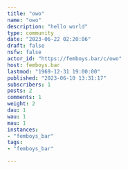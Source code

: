 ```yaml
---
title: "owo" 
name: "owo"
description: "hello world"
type: community
date: "2023-06-22 02:20:06"
draft: false
nsfw: false
actor_id: "https://femboys.bar/c/owo"
host: femboys.bar
lastmod: "1969-12-31 19:00:00"
published: "2023-06-10 13:31:17"
subscribers: 1
posts: 2
comments: 1
weight: 2
dau: 1
wau: 1
mau: 1
instances:
- "femboys_bar"
tags: 
- "femboys_bar"

---
```


